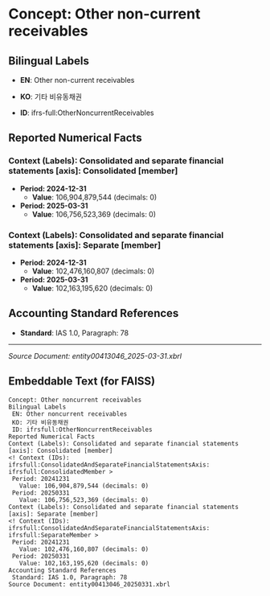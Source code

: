 # Concept: Other non-current receivables

## Bilingual Labels
- **EN**: Other non-current receivables
- **KO**: 기타 비유동채권

- **ID**: ifrs-full:OtherNoncurrentReceivables

## Reported Numerical Facts

### **Context (Labels): Consolidated and separate financial statements [axis]: Consolidated [member]**
<!-- Context (IDs): ifrs-full:ConsolidatedAndSeparateFinancialStatementsAxis: ifrs-full:ConsolidatedMember -->
- **Period: 2024-12-31**
  - **Value**: 106,904,879,544 (decimals: 0)
- **Period: 2025-03-31**
  - **Value**: 106,756,523,369 (decimals: 0)

### **Context (Labels): Consolidated and separate financial statements [axis]: Separate [member]**
<!-- Context (IDs): ifrs-full:ConsolidatedAndSeparateFinancialStatementsAxis: ifrs-full:SeparateMember -->
- **Period: 2024-12-31**
  - **Value**: 102,476,160,807 (decimals: 0)
- **Period: 2025-03-31**
  - **Value**: 102,163,195,620 (decimals: 0)

## Accounting Standard References
- **Standard**: IAS 1.0, Paragraph: 78

---
*Source Document: entity00413046_2025-03-31.xbrl*
## Embeddable Text (for FAISS)
```text
Concept: Other noncurrent receivables
Bilingual Labels
 EN: Other noncurrent receivables
 KO: 기타 비유동채권
 ID: ifrsfull:OtherNoncurrentReceivables
Reported Numerical Facts
Context (Labels): Consolidated and separate financial statements [axis]: Consolidated [member]
<! Context (IDs): ifrsfull:ConsolidatedAndSeparateFinancialStatementsAxis: ifrsfull:ConsolidatedMember >
 Period: 20241231
   Value: 106,904,879,544 (decimals: 0)
 Period: 20250331
   Value: 106,756,523,369 (decimals: 0)
Context (Labels): Consolidated and separate financial statements [axis]: Separate [member]
<! Context (IDs): ifrsfull:ConsolidatedAndSeparateFinancialStatementsAxis: ifrsfull:SeparateMember >
 Period: 20241231
   Value: 102,476,160,807 (decimals: 0)
 Period: 20250331
   Value: 102,163,195,620 (decimals: 0)
Accounting Standard References
 Standard: IAS 1.0, Paragraph: 78
Source Document: entity00413046_20250331.xbrl
```